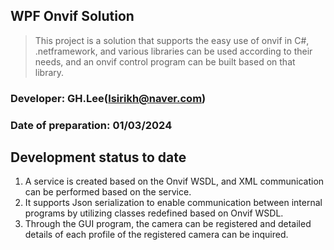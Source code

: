## WPF Onvif Solution

> This project is a solution that supports the easy use of onvif in C#, .netframework, and various libraries can be used according to their needs, and an onvif control program can be built based on that library.

### Developer: GH.Lee(lsirikh@naver.com)
### Date of preparation: 01/03/2024

## Development status to date

1. A service is created based on the Onvif WSDL, and XML communication can be performed based on the service.  
2. It supports Json serialization to enable communication between internal programs by utilizing classes redefined based on Onvif WSDL.   
3. Through the GUI program, the camera can be registered and detailed details of each profile of the registered camera can be inquired.